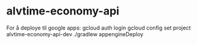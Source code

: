 # alvtime-economy-api

For å deploye til google apps:
gcloud auth login
gcloud config set project alvtime-economy-api-dev
./gradlew appengineDeploy
